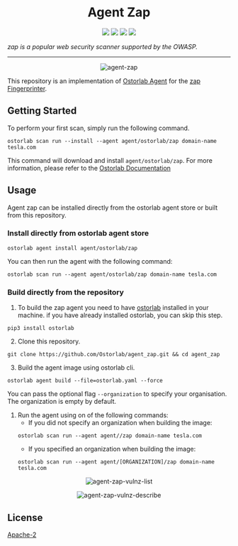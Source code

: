 <h1 align="center">Agent Zap</h1>

<p align="center">
<img src="https://img.shields.io/badge/License-Apache_2.0-brightgreen.svg">
<img src="https://img.shields.io/github/languages/top/ostorlab/agent_zap">
<img src="https://img.shields.io/github/stars/ostorlab/agent_zap">
<img src="https://img.shields.io/badge/PRs-welcome-brightgreen.svg">
</p>

_zap is a popular web security scanner supported by the OWASP._

---

<p align="center">
<img src="https://github.com/Ostorlab/agent_zap/blob/main/images/logo.png" alt="agent-zap" />
</p>

This repository is an implementation of [Ostorlab Agent](https://pypi.org/project/ostorlab/) for the [zap Fingerprinter](https://github.com/urbanadventurer/zap.git).

## Getting Started
To perform your first scan, simply run the following command.
```shell
ostorlab scan run --install --agent agent/ostorlab/zap domain-name tesla.com
```

This command will download and install `agent/ostorlab/zap`.
For more information, please refer to the [Ostorlab Documentation](https://github.com/Ostorlab/ostorlab/blob/main/README.md)


## Usage

Agent zap can be installed directly from the ostorlab agent store or built from this repository.

 ### Install directly from ostorlab agent store

 ```shell
 ostorlab agent install agent/ostorlab/zap
 ```

You can then run the agent with the following command:

```shell
ostorlab scan run --agent agent/ostorlab/zap domain-name tesla.com
```


### Build directly from the repository

 1. To build the zap agent you need to have [ostorlab](https://pypi.org/project/ostorlab/) installed in your machine.  if you have already installed ostorlab, you can skip this step.

```shell
pip3 install ostorlab
```

 2. Clone this repository.

```shell
git clone https://github.com/Ostorlab/agent_zap.git && cd agent_zap
```

 3. Build the agent image using ostorlab cli.

 ```shell
 ostorlab agent build --file=ostorlab.yaml --force
 ```
 You can pass the optional flag `--organization` to specify your organisation. The organization is empty by default.

 1. Run the agent using on of the following commands:
	 * If you did not specify an organization when building the image:
	  ```shell
	  ostorlab scan run --agent agent//zap domain-name tesla.com
	  ```
	 * If you specified an organization when building the image:
	  ```shell
	  ostorlab scan run --agent agent/[ORGANIZATION]/zap domain-name tesla.com
	  ```


<p align="center">
<img src="https://github.com/Ostorlab/agent_zap/blob/main/images/zap_vulnz_list.png" alt="agent-zap-vulnz-list" />
</p>

<p align="center">
<img src="https://github.com/Ostorlab/agent_zap/blob/main/images/zap_vulnz_describe.png" alt="agent-zap-vulnz-describe" />
</p>
 

## License
[Apache-2](./LICENSE)


